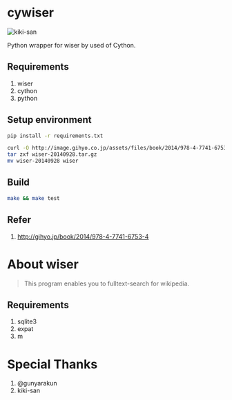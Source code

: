 # cywiser

![kiki-san](https://nyanpuzzle.sp.mbga.jp/nyanko/static/app/img/kiki-san.jpg)

Python wrapper for wiser by used of Cython.

## Requirements

1. wiser
2. cython
3. python

## Setup environment

```bash
pip install -r requirements.txt
```

```bash
curl -O http://image.gihyo.co.jp/assets/files/book/2014/978-4-7741-6753-4/download/wiser-20140928.tar.gz
tar zxf wiser-20140928.tar.gz
mv wiser-20140928 wiser
```

## Build

```bash
make && make test
```

## Refer

1. http://gihyo.jp/book/2014/978-4-7741-6753-4

# About wiser

> This program enables you to fulltext-search for wikipedia.

## Requirements

1. sqlite3
2. expat
3. m

# Special Thanks

1. @gunyarakun
2. kiki-san
